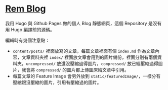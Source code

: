 [Rem Blog](huangno1.github.io)
===

我用 Hugo 與 Github Pages 做的個人 Blog 靜態網頁，這個 Repository 是沒有用 Hugo 編譯前的源碼。

編輯時有幾個注意點：

- `content/posts/` 裡面放寫的文章，每篇文章裡面有個 `index.md` 作為文章內容，文章資料夾裡 `index/` 裡面放文章會用到的圖片備份，裡面分別有兩個資料夾，`uncompressed/` 放還沒壓縮過得圖片，`compressed/` 放已經壓縮過得圖片，我會將 `compressed/` 的圖片都上傳圖床給文章中引用。
- 每篇文章的 Feature Image 會另外放到 `static/featuredImage/`，一樣分有壓縮跟沒壓縮的圖片，引用有壓縮過的圖片。